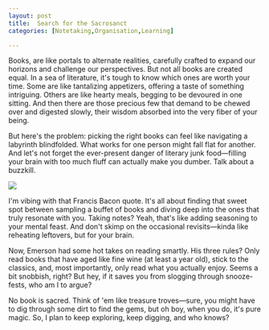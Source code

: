 ```yaml
---
layout: post
title:  Search for the Sacrosanct
categories: [Notetaking,Organisation,Learning]

---
```



Books, are like portals to alternate realities, carefully crafted to expand our horizons and challenge our perspectives. But not all books are created equal. In a sea of literature, it's tough to know which ones are worth your time. Some are like tantalizing appetizers, offering a taste of something intriguing. Others are like hearty meals, begging to be devoured in one sitting. And then there are those precious few that demand to be chewed over and digested slowly, their wisdom absorbed into the very fiber of your being.

But here's the problem: picking the right books can feel like navigating a labyrinth blindfolded. What works for one person might fall flat for another. And let's not forget the ever-present danger of literary junk food—filling your brain with too much fluff can actually make you dumber. Talk about a buzzkill.


![](https://mysteriousadventuresblog.wordpress.com/wp-content/uploads/2023/05/pexels-photo-2128249.jpeg)


I'm vibing with that Francis Bacon quote. It's all about finding that sweet spot between sampling a buffet of books and diving deep into the ones that truly resonate with you. Taking notes? Yeah, that's like adding seasoning to your mental feast. And don't skimp on the occasional revisits—kinda like reheating leftovers, but for your brain.

Now, Emerson had some hot takes on reading smartly. His three rules? Only read books that have aged like fine wine (at least a year old), stick to the classics, and, most importantly, only read what you actually enjoy. Seems a bit snobbish, right? But hey, if it saves you from slogging through snooze-fests, who am I to argue?

No book is sacred. Think of 'em like treasure troves—sure, you might have to dig through some dirt to find the gems, but oh boy, when you do, it's pure magic. So, I plan to keep exploring, keep digging, and who knows? 








